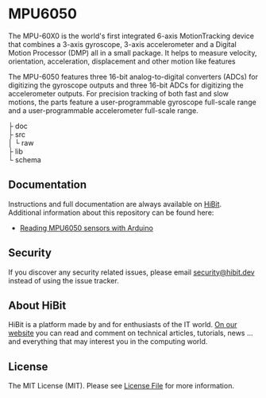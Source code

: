 # MPU6050
The MPU-60X0 is the world's first integrated 6-axis MotionTracking device that combines a 3-axis gyroscope, 3-axis accelerometer and a Digital Motion Processor (DMP) all in a small package. It helps to measure velocity, orientation, acceleration, displacement and other motion like features

The MPU-6050 features three 16-bit analog-to-digital converters (ADCs) for digitizing the gyroscope outputs and three 16-bit ADCs for digitizing the accelerometer outputs. For precision tracking of both fast and slow motions, the parts feature a user-programmable gyroscope full-scale range and a user-programmable accelerometer full-scale range.
  
├ doc  
├ src  
│  └ raw  
├ lib  
└ schema  

## Documentation
Instructions and full documentation are always available on [HiBit](https://www.hibit.dev).  
Additional information about this repository can be found here:
- [Reading MPU6050 sensors with Arduino](https://www.hibit.dev/posts/87/reading-mpu6050-sensors-with-arduino)

## Security
If you discover any security related issues, please email security@hibit.dev instead of using the issue tracker.

## About HiBit
HiBit is a platform made by and for enthusiasts of the IT world. [On our website](https://www.hibit.dev) you can read and comment on technical articles, tutorials, news ... and everything that may interest you in the computing world.

## License
The MIT License (MIT). Please see [License File](LICENSE.md) for more information.
